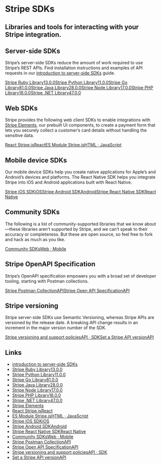 # Stripe SDKs

## Libraries and tools for interacting with your Stripe integration.

## Server-side SDKs

Stripe’s server-side SDKs reduce the amount of work required to use Stripe’s
REST APIs. Find installation instructions and examples of API requests in our
[introduction to server-side SDKs](https://docs.stripe.com/sdks/server-side)
guide.

[Stripe Ruby Library13.0.0](https://github.com/stripe/stripe-ruby)[Stripe Python
Library11.0.0](https://github.com/stripe/stripe-python)[Stripe Go
Library81.0.0](https://github.com/stripe/stripe-go)[Stripe Java
Library28.0.0](https://github.com/stripe/stripe-java)[Stripe Node
Library17.0.0](https://github.com/stripe/stripe-node)[Stripe PHP
Library16.0.0](https://github.com/stripe/stripe-php)[Stripe .NET
Library47.0.0](https://github.com/stripe/stripe-dotnet)
## Web SDKs

Stripe provides the following web client SDKs to enable integrations with
[Stripe Elements](https://docs.stripe.com/payments/elements), our prebuilt UI
components, to create a payment form that lets you securely collect a customer’s
card details without handling the sensitive data.

[React Stripe.jsReact](https://docs.stripe.com/sdks/stripejs-react)[ES Module
Stripe.jsHTML · JavaScript](https://docs.stripe.com/sdks/stripejs-esmodule)
## Mobile device SDKs

Our mobile device SDKs help you create native applications for Apple’s and
Android’s devices and platforms. The React Native SDK helps you integrate Stripe
into iOS and Android applications built with React Native.

[Stripe iOS SDKiOS](https://docs.stripe.com/sdks/ios)[Stripe Android
SDKAndroid](https://docs.stripe.com/sdks/android)[Stripe React Native SDKReact
Native](https://docs.stripe.com/sdks/react-native)
## Community SDKs

The following is a list of community-supported libraries that we know
about—these libraries aren’t supported by Stripe, and we can’t speak to their
accuracy or completeness. But these are open source, so feel free to fork and
hack as much as you like.

[Community SDKsWeb · Mobile](https://docs.stripe.com/sdks/community)
## Stripe OpenAPI Specification

Stripe’s OpenAPI specification empowers you with a broad set of developer
tooling, starting with Postman collections.

[Stripe Postman
CollectionAPI](https://www.postman.com/stripedev/workspace/stripe-developers/overview)[Stripe
Open API SpecificationAPI](https://github.com/stripe/openapi)
## Stripe versioning

Stripe server-side SDKs use Semantic Versioning, whereas Stripe APIs are
versioned by the release date. A breaking API change results in an increment in
the major version number of the SDK.

[Stripe versioning and support policiesAPI ·
SDK](https://docs.stripe.com/sdks/versioning)[Set a Stripe API
versionAPI](https://docs.stripe.com/sdks/set-version)

## Links

- [introduction to server-side SDKs](https://docs.stripe.com/sdks/server-side)
- [Stripe Ruby Library13.0.0](https://github.com/stripe/stripe-ruby)
- [Stripe Python Library11.0.0](https://github.com/stripe/stripe-python)
- [Stripe Go Library81.0.0](https://github.com/stripe/stripe-go)
- [Stripe Java Library28.0.0](https://github.com/stripe/stripe-java)
- [Stripe Node Library17.0.0](https://github.com/stripe/stripe-node)
- [Stripe PHP Library16.0.0](https://github.com/stripe/stripe-php)
- [Stripe .NET Library47.0.0](https://github.com/stripe/stripe-dotnet)
- [Stripe Elements](https://docs.stripe.com/payments/elements)
- [React Stripe.jsReact](https://docs.stripe.com/sdks/stripejs-react)
- [ES Module Stripe.jsHTML ·
JavaScript](https://docs.stripe.com/sdks/stripejs-esmodule)
- [Stripe iOS SDKiOS](https://docs.stripe.com/sdks/ios)
- [Stripe Android SDKAndroid](https://docs.stripe.com/sdks/android)
- [Stripe React Native SDKReact
Native](https://docs.stripe.com/sdks/react-native)
- [Community SDKsWeb · Mobile](https://docs.stripe.com/sdks/community)
- [Stripe Postman
CollectionAPI](https://www.postman.com/stripedev/workspace/stripe-developers/overview)
- [Stripe Open API SpecificationAPI](https://github.com/stripe/openapi)
- [Stripe versioning and support policiesAPI ·
SDK](https://docs.stripe.com/sdks/versioning)
- [Set a Stripe API versionAPI](https://docs.stripe.com/sdks/set-version)
